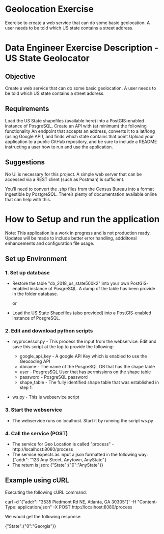 # Geolocation Exercise
Exercise to create a web service that can do some basic geolocation. A user needs to be told which US state contains a street address.

# Data Engineer Exercise Description - US State Geolocator

## Objective
Create a web service that can do some basic geolocation. A user needs to be told which US state contains a street address.

## Requirements
Load the US State shapefiles (available here) into a PostGIS-enabled instance of PosgreSQL. 
Create an API with (at minimum) the following functionality
An endpoint that accepts an address, converts it to a lat/long (using Google API), and finds which state contains that point
Upload your application to a public GitHub repository, and be sure to include a README instructing a user how to run and use the application.

## Suggestions
No UI is necessary for this project. A simple web server that can be accessed via a REST client (such as Postman) is sufficient. 

You’ll need to convert the .shp files from the Census Bureau into a format ingestible by PostgreSQL. There’s plenty of documentation available online that can help with this. 

# How to Setup and run the application
Note: This application is a work in progress and is not production ready. Updates will be made to include better error handling, addditonal enhancements and configuration file usage.

## Set up Environment
### 1. Set up database
   - Restore the table "cb_2018_us_state500k2" into your own PostGIS-enabled instance of PosgreSQL. A dump of the table has been provide in the folder database.
   
     or
     
   - Load the US State Shapefiles (also provided) into a PostGIS-enabled instance of PosgreSQL.
### 2. Edit and download python scripts
   - myprocessor.py - This process the input from the webservice. Edit and save this script at the top to provide the following:
     - google_api_key - A google API Key  which is enabled to use the Geocoding API
     - dbname - The name of the PosgreSQL DB that has the shape table
     - user - PosgresSQL User that has permissions on the shape table
     - password - PosgreSQL password
     - shape_table - The fully identified shape table that was established in step 1.
     
   - ws.py - This is webservice script
### 3. Start the webservice
   - The webservice runs on localhost. Start it by running the script ws.py
### 4. Call the service (POST)
   - The service for Geo Location is called "process" - http://localhost:8080/process
   - The service expects as input a json formatted in the following way: {"addr": "123 Any Street, Anytown, AnyState"}
   - The return is json: {\"State\":{\"0\":\"AnyState\"}}
   
## Example using cURL
Executing the following cURL command:

curl -d '{"addr": "3535 Piedmont Rd NE, Atlanta, GA 30305"}' -H "Content-Type: application/json" -X POST http://localhost:8080/process

We would get the following response:

{\"State\":{\"0\":\"Georgia\"}}



   

